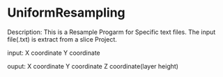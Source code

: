 # UniformResampling

Description:
This is a Resample Progarm for Specific text files.
The input file(.txt) is extract from a slice Project.
    
input:
		X coordinate      Y coordinate
    
ouput:
		X coordinate      Y coordinate      Z coordinate(layer height)
    
